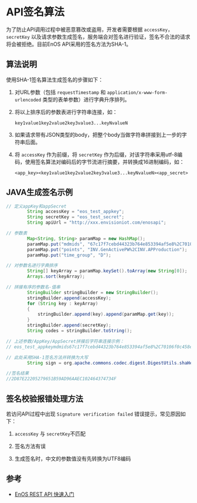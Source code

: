 # API签名算法

为了防止API调用过程中被恶意篡改或盗用，开发者需要根据 `accessKey`，`secretKey` 以及请求参数生成签名，服务端会对签名进行验证，签名不合法的请求将会被拒绝。目前EnOS API采用的签名方法为SHA-1。

## 算法说明

使用SHA-1签名算法生成签名的步骤如下：

1. 对URL参数（包括 `requestTimestamp` 和 `application/x-www-form-urlencoded` 类型的表单参数）进行字典升序排列。

2. 将以上排序后的参数表进行字符串连接，如：

   ```
   key1value1key2value2key3value3...keyNvalueN
   ```

3. 如果请求带有JSON类型的body，把整个body当做字符串拼接到上一步的字符串后面。

4. 将 `accessKey` 作为前缀，将 `secretKey` 作为后缀，对该字符串采用utf-8编码，使用签名算法对编码后的字节流进行摘要，并转换成16进制编码，如：

   ```
   <app_key><key1value1key2value2key3value3...keyNvalueN><app_secret>
   ```

## **JAVA生成签名示例**

```java
// 定义appKey和appSecret
        String accessKey = "eos_test_appkey";
        String secretKey = "eos_test_secret";
        String apiUrl = "http://xxx.envisioniot.com/enosapi";

// 参数表
        Map<String, String> paramMap = new HashMap();
        paramMap.put("mdmids", "67c17f7cebd44323b764e853394af5e8%2C70106f0c458e4b3994e741670d6be659");
        paramMap.put("points", "INV.GenActivePW%2CINV.APProduction");
        paramMap.put("time_group", "D");

// 对参数名进行字典排序
        String[] keyArray = paramMap.keySet().toArray(new String[0]);
        Arrays.sort(keyArray);

// 拼接有序的参数名-值串
        StringBuilder stringBuilder = new StringBuilder();
        stringBuilder.append(accessKey);
        for (String key : keyArray)
        {
            stringBuilder.append(key).append(paramMap.get(key));
        }
        stringBuilder.append(secretKey);
        String codes = stringBuilder.toString();

// 上述参数/AppKey/AppSecret拼接后字符串连接示例：
// eos_test_appkeymdmids67c17f7cebd44323b764e853394af5e8%2C70106f0c458e4b3994e741670d6be659pointsINV.GenActivePW%2CINV.APProductiontime_groupDeos_test_secret

// 此处采用SHA-1签名方法并转换为大写
        String sign = org.apache.commons.codec.digest.DigestUtils.shaHex(codes).toUpperCase();

//签名结果
//2D87E22205279651B59AD96AAEC102464374734F
```

## 签名校验报错处理方法

若访问API过程中出现 `Signature verification failed` 错误提示，常见原因如下：

1.  `accessKey` 与 `secretKey`不匹配

2.  签名方法有误

3.  生成签名时，中文的参数值没有先转换为UTF8编码

## 参考

- [EnOS REST API 快速入门](gettingstarted_api)
